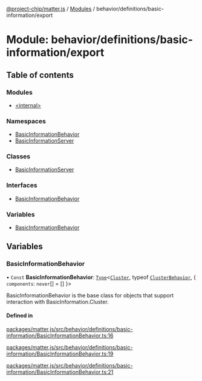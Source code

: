 [@project-chip/matter.js](../README.md) / [Modules](../modules.md) / behavior/definitions/basic-information/export

# Module: behavior/definitions/basic-information/export

## Table of contents

### Modules

- [\<internal\>](behavior_definitions_basic_information_export._internal_.md)

### Namespaces

- [BasicInformationBehavior](behavior_definitions_basic_information_export.BasicInformationBehavior.md)
- [BasicInformationServer](behavior_definitions_basic_information_export.BasicInformationServer.md)

### Classes

- [BasicInformationServer](../classes/behavior_definitions_basic_information_export.BasicInformationServer-1.md)

### Interfaces

- [BasicInformationBehavior](../interfaces/behavior_definitions_basic_information_export.BasicInformationBehavior-1.md)

### Variables

- [BasicInformationBehavior](behavior_definitions_basic_information_export.md#basicinformationbehavior)

## Variables

### BasicInformationBehavior

• `Const` **BasicInformationBehavior**: [`Type`](../interfaces/behavior_cluster_export.ClusterBehavior.Type.md)\<[`Cluster`](../interfaces/cluster_export.BasicInformation.Cluster.md), typeof [`ClusterBehavior`](behavior_cluster_export.ClusterBehavior.md), \{ `components`: `never`[] = [] }\>

BasicInformationBehavior is the base class for objects that support interaction with BasicInformation.Cluster.

#### Defined in

[packages/matter.js/src/behavior/definitions/basic-information/BasicInformationBehavior.ts:16](https://github.com/project-chip/matter.js/blob/0c058ae17fdba4c0b89b8b13c309011d51782299/packages/matter.js/src/behavior/definitions/basic-information/BasicInformationBehavior.ts#L16)

[packages/matter.js/src/behavior/definitions/basic-information/BasicInformationBehavior.ts:19](https://github.com/project-chip/matter.js/blob/0c058ae17fdba4c0b89b8b13c309011d51782299/packages/matter.js/src/behavior/definitions/basic-information/BasicInformationBehavior.ts#L19)

[packages/matter.js/src/behavior/definitions/basic-information/BasicInformationBehavior.ts:21](https://github.com/project-chip/matter.js/blob/0c058ae17fdba4c0b89b8b13c309011d51782299/packages/matter.js/src/behavior/definitions/basic-information/BasicInformationBehavior.ts#L21)
